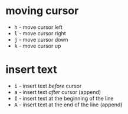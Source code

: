 # moving cursor
- <kbd>h</kbd> - move cursor left
- <kbd>l</kbd> - move cursor right
- <kbd>j</kbd> - move cursor down
- <kbd>k</kbd> - move cursor up

# insert text
- <kbd>i</kbd> - insert text *before* cursor
- <kbd>a</kbd> - insert text *after* cursor (append)
- <kbd>I</kbd> - insert text at the beginning of the line
- <kbd>A</kbd> - insert text at the end of the line (append)
